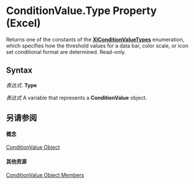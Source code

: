 
# ConditionValue.Type Property (Excel)

Returns one of the constants of the  **[XlConditionValueTypes](aa9ebfb2-ea85-7e8c-1b99-2117e00b9f4a.md)** enumeration, which specifies how the threshold values for a data bar, color scale, or icon set conditional format are determined. Read-only.


## Syntax

 _表达式_. **Type**

 _表达式_ A variable that represents a **ConditionValue** object.


## 另请参阅


#### 概念


[ConditionValue Object](a39335db-4e0a-66aa-393b-3aa7e5268c00.md)
#### 其他资源


[ConditionValue Object Members](http://msdn.microsoft.com/library/59e72c1f-3e56-294b-408a-de7aba0ed331%28Office.15%29.aspx)